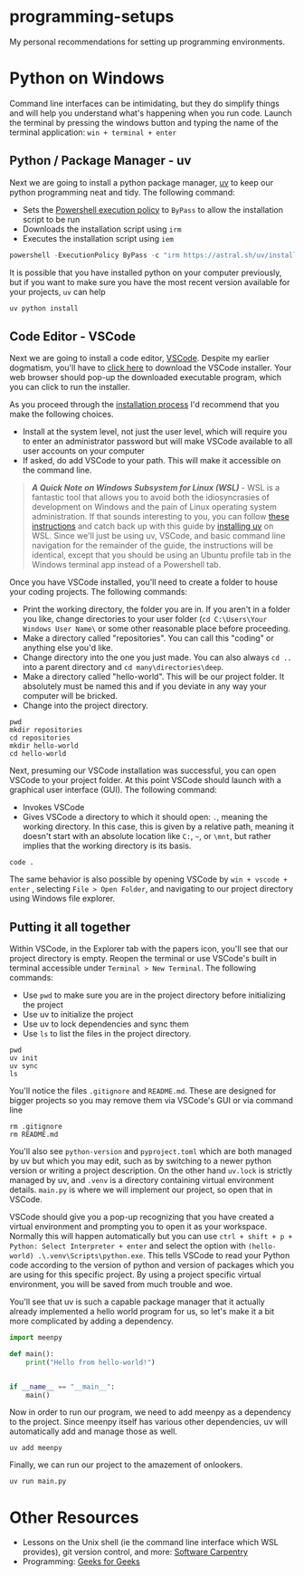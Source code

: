 # programming-setups
My personal recommendations for setting up programming environments.

# Python on Windows
Command line interfaces can be intimidating, but they do simplify things and will help you understand what's happening when you run code. Launch the terminal by pressing the windows button and typing the name of the terminal application: `win + terminal + enter`

## Python / Package Manager - uv
Next we are going to install a python package manager, [uv](https://docs.astral.sh/uv/) to keep our python programming neat and tidy. The following command:
 - Sets the [Powershell execution policy](https://learn.microsoft.com/en-us/powershell/module/microsoft.powershell.core/about/about_execution_policies?view=powershell-7.4#powershell-execution-policies) to `ByPass` to allow the installation script to be run
 - Downloads the installation script using `irm`
 - Executes the installation script using `iem`

```powershell
powershell -ExecutionPolicy ByPass -c "irm https://astral.sh/uv/install.ps1 | iex"
```

It is possible that you have installed python on your computer previously, but if you want to make sure you have the most recent version available for your projects, `uv` can help

```powershell
uv python install
```

## Code Editor - VSCode
Next we are going to install a code editor, [VSCode](https://code.visualstudio.com/). Despite my earlier dogmatism, you'll have to [click here](https://go.microsoft.com/fwlink/?LinkID=534107) to download the VSCode installer. Your web browser should pop-up the downloaded executable program, which you can click to run the installer.

As you proceed through the [installation process](https://code.visualstudio.com/docs/setup/windows#_install-vs-code-on-windows) I'd recommend that you make the following choices.
 - Install at the system level, not just the user level, which will require you to enter an administrator password but will make VSCode available to all user accounts on your computer
 - If asked, do add VSCode to your path. This will make it accessible on the command line.

> ***A Quick Note on Windows Subsystem for Linux (WSL)*** - WSL is a fantastic tool that allows you to avoid both the idiosyncrasies of development on Windows and the pain of Linux operating system administration. If that sounds interesting to you, you can follow [these instructions](https://code.visualstudio.com/docs/remote/wsl) and catch back up with this guide by [installing uv](https://docs.astral.sh/uv/getting-started/installation/) on WSL. Since we'll just be using uv, VSCode, and basic command line navigation for the remainder of the guide, the instructions will be identical, except that you should be using an Ubuntu profile tab in the Windows terminal app instead of a Powershell tab.

Once you have VSCode installed, you'll need to create a folder to house your coding projects. The following commands:
 - Print the working directory, the folder you are in. If you aren't in a folder you like, change directories to your user folder (`cd C:\Users\Your Windows User Name\` or some other reasonable place before proceeding.
 - Make a directory called "repositories". You can call this "coding" or anything else you'd like.
 - Change directory into the one you just made. You can also always `cd ..` into a parent directory and `cd many\directories\deep`.
 - Make a directory called "hello-world". This will be our project folder. It absolutely must be named this and if you deviate in any way your computer will be bricked.
 - Change into the project directory.

```
pwd
mkdir repositories
cd repositories
mkdir hello-world
cd hello-world
```

Next, presuming our VSCode installation was successful, you can open VSCode to your project folder. At this point VSCode should launch with a graphical user interface (GUI). The following command:
- Invokes VSCode
- Gives VSCode a directory to which it should open: `.`, meaning the working directory. In this case, this is given by a relative path, meaning it doesn't start with an absolute location like `C:`, `~`, or `\mnt`, but rather implies that the working directory is its basis.

```
code .
```

The same behavior is also possible by opening VSCode by `win + vscode + enter` , selecting `File > Open Folder`, and navigating to our project directory using Windows file explorer.

## Putting it all together
Within VSCode, in the Explorer tab with the papers icon, you'll see that our project directory is empty. Reopen the terminal or use VSCode's built in terminal accessible under `Terminal > New Terminal`. The following commands:
 - Use `pwd` to make sure you are in the project directory before initializing the project
 - Use uv to initialize the project
 - Use uv to lock dependencies and sync them
 - Use `ls` to list the files in the project directory.

```
pwd
uv init
uv sync
ls
```

You'll notice the files `.gitignore` and `README.md`. These are designed for bigger projects so you may remove them via VSCode's GUI or via command line

```
rm .gitignore
rm README.md
```

You'll also see `python-version` and `pyproject.toml` which are both managed by uv but which you may edit, such as by switching to a newer python version or writing a project description. On the other hand `uv.lock` is strictly managed by uv, and `.venv` is a directory containing virtual environment details. `main.py` is where we will implement our project, so open that in VSCode.

VSCode should give you a pop-up recognizing that you have created a virtual environment and prompting you to open it as your workspace. Normally this will happen automatically but you can use `ctrl + shift + p + Python: Select Interpreter + enter` and select the option with `(hello-world) .\.venv\Scripts\python.exe`. This tells VSCode to read your Python code according to the version of python and version of packages which you are using for this specific project. By using a project specific virtual environment, you will be saved from much trouble and woe.

You'll see that uv is such a capable package manager that it actually already implemented a hello world program for us, so let's make it a bit more complicated by adding a dependency.

```python
import meenpy

def main():
    print("Hello from hello-world!")


if __name__ == "__main__":
    main()
```

Now in order to run our program, we need to add meenpy as a dependency to the project. Since meenpy itself has various other dependencies, uv will automatically add and manage those as well.

```
uv add meenpy
```

Finally, we can run our project to the amazement of onlookers.

```
uv run main.py
```

# Other Resources
- Lessons on the Unix shell (ie the command line interface which WSL provides), git version control, and more: [Software Carpentry](https://software-carpentry.org/lessons/index.html)
- Programming: [Geeks for Geeks](https://www.geeksforgeeks.org/)
